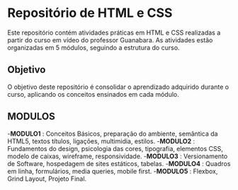 # Repositório de HTML e CSS

Este repositório contém atividades práticas em HTML e CSS realizadas a partir do curso em vídeo do professor Guanabara. As atividades estão organizadas em 5 módulos, seguindo a estrutura do curso.

## Objetivo

O objetivo deste repositório é consolidar o aprendizado adquirido durante o curso, aplicando os conceitos ensinados em cada módulo.

## MODULOS

-**MODULO1** : Conceitos Básicos, preparação do ambiente, semântica da HTML5, textos títulos, ligações, multimidia, estilos.
-**MODULO2** : Fundamentos do design, psicologia das cores, tipografia, elementos CSS, modelo de caixas, wireframe, responsividade.
-**MODULO3** : Versionamento de Software, hospedagem de sites estáticos, tabelas.
-**MODULO4** : Quadros em linha, formulários, media queries, mobile first.
-**MODULO5** :  Flexbox, Grind Layout, Projeto Final.
